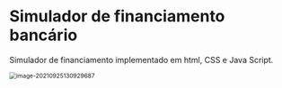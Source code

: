 # Simulador de financiamento bancário

Simulador de financiamento implementado em html, CSS e Java Script.

<img src="C:\Users\glauc\AppData\Roaming\Typora\typora-user-images\image-20210925130929687.png" alt="image-20210925130929687" style="zoom:75%;" />